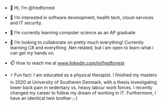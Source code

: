 - 👋 Hi, I’m @fredforrest
- 👀 I’m interested in software development, health tech, cloud-services and IT security.
- 🌱 I’m currently learning computer science as an AP graduate
- 💞️ I’m looking to collaborate on pretty much everything! Currently learning C# and everything .Net-related, but i am open to learn what i can get my hands on.
- 📫 How to reach me at www.linkedin.com/in/fredforrest

- ⚡ Fun fact: I am educated as a physical therapist. I finished my masters in 2020 at University of Southeren Denmark, with a thesis investigating lower back pain in sedentary vs. heavy labour work forces. I recently changed my career to follow my dream of working in IT. Furthermore, I have an identical twin brother ;-)

<!---
fredforrest/fredforrest is a ✨ special ✨ repository because its `README.md` (this file) appears on your GitHub profile.
You can click the Preview link to take a look at your changes.
--->
